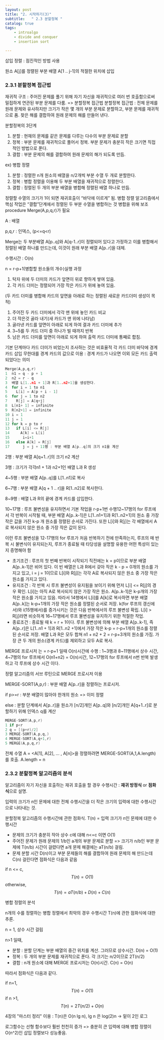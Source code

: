 ```yaml
---
layout: post
title: "2. 시작하기(3)"
subtitle:   " 2.3 분할정복 "
catalog: true
tags:
    - introalgo
    - divide and conquer
    - insertion sort

---
```


삽입 정렬 : 점진적인 방법 사용

원소 A[j]를 정렬된 부분 배열 A[1 .. j-1]의 적절한 위치에 삽입



### 2.3.1 분할정복 접근법

 재귀적 구조 : 주어진 문제를 풀기 위해 자기 자신을 재귀적으로 여러 번 호출함으로써 밀접하게 연관된 부분 문제를 다룸. => 분할정복 접근법 분할정복 접근법 : 전체 문제를 원래 문제와 유사하지만 크기가 작은 몇 개의 부분 문제로 분할하고, 부분 문제를 재귀적으로 품. 찾은 해를 결합하여 원래 문제의 해를 만들어 낸다. 



분할정복의 3단계

1. 분할 : 현재의 문제를 같은 문제를 다루는 다수의 부분 문제로 분할
2. 정복 : 부분 문제를 재귀적으로 풀어서 정복. 부분 문제가 충분히 작은 크기면 직접적인 방법으로 푼다.
3. 결합 : 부분 문제의 해를 결합하여 원래 문제의 해가 되도록 만듬.



ex) 병합 정렬

1.  분할 : 정렬한 n개 원소의 배열을 n/2개씩 부분 수열 두 개로 분할한다.
2.  정복 : 병합 정렬을 이용해 두 부분 배열을 재귀적으로 정렬한다.
3.  결합 : 정렬된 두 개의 부분 배열을 병합해 정렬된 배열 하나로 만듬.

 

정렬할 수열의 크기가 1이 되면 재귀호출이 “바닥에 이르게” 됨. 병합 정렬 알고리즘에서 핵심 작업은 “결합”단계에서 정렬된 두 부분 수열을 병합하는 것 병합을 위해 보조 procedure Merge(A,p,q,r)가 필요

A : 배열

p,q,r : 인덱스, (p<=q<r)

Merge는 두 부분배열 A[p..q]와 A[q-1..r]이 정렬되어 있다고 가정하고 이를 병합해서 정렬된 배열 하나를 만드는데, 이것이 원래 부분 배열 A[p..r]을 대체.

수행시간 : O(n)

n = r-p+1(병합할 원소들의 개수)실행 과정

1.  탁자 위에 두 더미의 카드가 앞면이 위로 향하게 쌓여 있음.
2.  각 카드 더미는 정렬되어 가장 작은 카드가 위에 놓여 있음.

(두 카드 더미를 병합해 카드의 앞면을 아래로 하는 정렬된 새로운 카드더미 생성이 목적)

1.  주어진 두 카드 더미에서 각각 맨 위에 놓인 카드 비교
2.  더 작은것 골라 내기(새 카드가 맨 위에 나타남)
3.  골라낸 카드를 앞면이 아래로 되게 하여 결과 카드 더미에 추가
4. 3~5를 두 카드 더미 중 하나가 빌 때까지 반복
5.  남은 카드 더미를 앞면이 아래로 되게 하여 출력 카드 더미에 통째로 합침.

 기본 단계마다 카드 더미가 비었는지 조사하는 것은 비효율적
 각 카드 더미 바닥에 경계 카드 삽입
 무한대를 경계 카드의 값으로 이용 : 경계 카드가 나오면 이외 모든 카드 출력되었다는 의미

```c
Merge(A,p,q,r)
1  n1 = q - p + 1
2  n2 = r - q
3  배열 L[1..n1 + 1]과 R[1..n2+1]을 생성한다.
4  for i = 1 to n1
5    L[i] = A[p + i - 1]
6  for j = 1 to n2
7    R[j] = A[q+j]
8  L[n1+ 1] = infinite
9  R[n2+1] = infinite
10 i = 1
11 j = 1
12 for k = p to r
13   if L[i] <= R[j]
14     A[k] = L[i]
15      i=i+1
16   else A[k] = R[j]
17      j = j + 11행 : 부분 배열 A[p..q]의 크기 n1을 계산
```

2행 : 부분 배열 A[q+1..r]의 크기 n2 계산

3행 : 크기가 각각n1 + 1과 n2+1인 배열 L과 R 생성

4~5행 : 부분 배열 A[p..q]를 L[1..n1]로 복사

6~7행 : 부분 배열 A[q + 1 .. r]을 R[1..n2]로 복사한다.

8~9행 : 배열 L과 R의 끝에 경계 카드를 삽입한다.

10~17행 : 루프 불변성을 유지하면서 기본 작업을 r-p+1번 수행12~17행의 for 루프에서 각 반복이 시작될 때, 부분 배열 A[p..k-1]은 L[1..n1+1]과 R[1..n2+1]의 원소 중 가장 작은 값을 가진 k-p 개 원소를 정렬된 순서로 가진다. 또한 L[i]와 R[j]는 각 배열에서 A로 복사되지 않은 원소 중 가장 작은 값이 된다. 

이런 루프 불변성을 12-17행의 for 루프가 처음 반복하기 전에 만족하는지, 루프의 매 반복 시 불변식이 유지되는지, 루프가 종료될 때 타당성을 설명할 유용한 어떤 특성이 있는지 증명해야 함 

- 초기조건 : 루프의 첫 번째 반복이 시작되기 직전에는 k = p이므로 부분 배열 A[p..k-1]은 비어 있다. 이 빈 배열은 L과 R에서 갖아 작은 k - p = 0개의 원소를 가지고 있고, i = j = 1이므로 L[i]와 R[j]는 각각 A로 복사되지 않은 원소 중 가장 작은 원소를 가지고 있다. 
- 유지조건 : 각 반복 시 루프 불변성이 유지됨을 보이기 위해 먼저 L[i] <= R[j]의 경우 확인. L[i]는 아직 A로 복사되지 않은 가장 작은 원소. A[p..k-1]은 k-p개의 가장 작은 원소를 가지고 있음. 따라서 14행에서 L[i]를 A[k]로 복사하면 부분 배열 A[p..k]는 k-p+1개의 가장 작은 원소를 정렬된 순서로 저장. k(for 루프의 갱신에서)와 i(15행에서)를 증가시키는 것은 다음 반복에서의 루프 불변성 확립. L[i] > R[j]라면 비슷하게 16~17행에서 루프 불변성을 유지하기 위한 적절한 작업.  
- 종료조건 : 종료될 때 k = r + 1이다. 루프 불변성에 의해 부분 배열 A[p..k-1],  즉 A[p..r]은 L[1..n1 + 1]과 R[1..n2 +1]에서 가장 작은 k-p = r-p+1개의 원소를 정렬된 순서로 저장. 배열 L과 R은 모두 합쳐 n1 + n2 + 2 = r-p+3개의 원소를 가짐. 가장 큰 두 개의 원소(경계 카드)를 제외하고 모두 A로 복사. 



MERGE 프로시저 는 = r-p+1 일때 O(n)시간에 수행 : 1~3행과 8~11행에서 상수 시간, 4~7행의 for 루프에서 O(n1+n2) = O(n)시간, 12~17행의 for 루프에서 n번 반복 발생하고 각 루프에 상수 시간 이다.



정렬 알고리즘의 서브 루틴으로 MERGE 프로시저 이용 

MERGE-SORT(A,p,r) : 부분 배열 A[p..r]을 정렬하는 프로시저.

if p>=r : 부분 배열이 많아야 한개의 원소 => 이미 정렬

else : 분할 단계에서 A[p..r]을 원소가 [n/2]개인 A[p..q]와 [n/2]개인 A[q+1..r]로 분할하기 위해 인덱스 q를 계산

```c
MERGE-SORT(A,p,r)
1 if p<r
2 q = [(p+r)/2]
3 MERGE-SORT(A,p,q,)
4 MERGE-SORT(A,q+1,r)
5 MERGE(A,p,q,r)
```



전체 수열 A = <A[1], A[2], ... , A[n]>을 정렬하려면 MERGE-SORT(A,1,A.length)를 호출. A.length = n



### 2.3.2 분할정복 알고리즘의 분석

알고리즘이 자기 자신을 호출하는 재귀 호출을 할 경우 수행시간 : **재귀 방정식** or **점화식**으로 설명.

입력의 크기가 n인 문제에 대한 전체 수행시간을 더 작은 크기의 입력에 대한 수행시간으로 나타내는 것.



분할정복 알고리즘의 수행시간에 관한 점화식. T(n) = 입력 크기가 n인 문제에 대한 수행시간

- 문제의 크기가 충분히 작아 상수 c에 대해 n<=c 이면 O(1)
- 주어진 문제가 원래 문제의 1/b인 a개의 부분 문제로 분할 => 크기가 n/b인 부분 문제에 T(n/b) 시간이 걸렸다면 a개 문제 해결에는 aT(n/b) 걸림.
- 문제 분할 시간 D(n)이고 부분 문제들의 해를 결합하여 원래 문제의 해 만드는데 C(n) 걸린다면 점화식은 다음과 같음

if n <= c,
$$
T(n) = O(1)
$$
otherwise,
$$
T(n) = aT(n/b) + D(n) + C(n)
$$


병합 정렬의 분석



n개의 수를 정렬하는 병합 정렬에서 최악의 경우 수행시간 T(n)에 관한 점화식에 대한 추론.

n = 1, 상수 시간 걸림

n>1 일때,

- 분할 : 분할 단계는 부분 배열의 중간 위치를 계산. 그러므로 상수시간. D(n) = O(1)
- 정복 : 두 개의 부분 문제를 재귀적으로 푼다. 각 크기는 n/2이므로 2T(n/2)
- 결합 : n개 원소에 대해 MERGE 프로시저는 O(n)시간. C(n) = O(n)



따라서 점화식은 다음과 같다.

if n=1,
$$
T(n) = O(1)
$$
if n >1,
$$
T(n) = 2T(n/2) + O(n)
$$


4장의 "마스터 정리" 이용 : T(n)은 O(n lg n), lg n 은 log(2)n -> 밑이 2인 로그

로그함수는 선형 함수보다 훨씬 천천히 증가 => 충분히 큰 입력에 대해 병합 정렬이 O(n^2)인 삽입 정렬보다 성능좋음.



